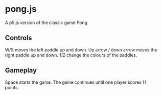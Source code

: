 # pong.js

A p5.js version of the classic game Pong.

## Controls

W/S moves the left paddle up and down.  Up arrow / down arrow moves the right paddle up and down.
1/2 change the colours of the paddles.

## Gameplay

Space starts the game.
The game continues until one player scores 11 points.
